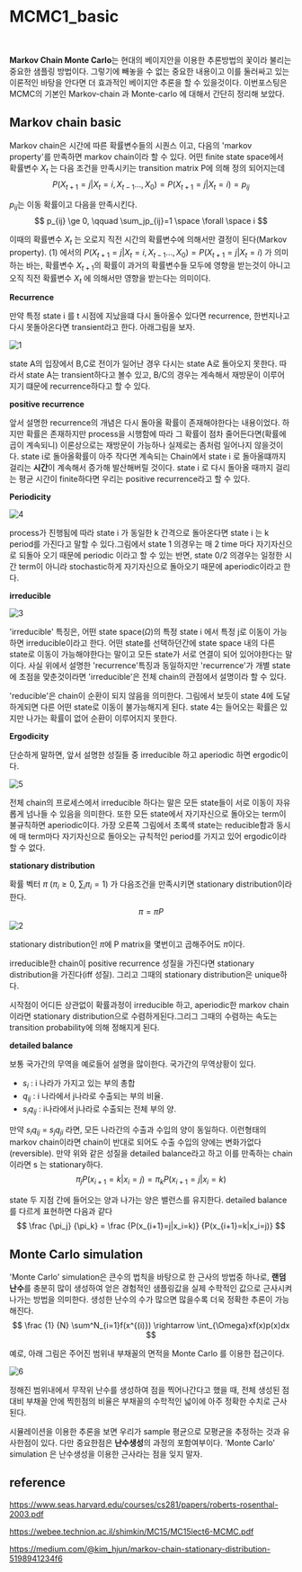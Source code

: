 # MCMC1_basic

​	

**Markov Chain Monte Carlo**는  현대의 베이지안을 이용한 추론방법의 꽃이라 불리는 중요한 샘플링 방법이다. 그렇기에 빼놓을 수 없는 중요한 내용이고 이를 둘러싸고 있는 이론적인 바탕을 안다면 더 효과적인 베이지안 추론을 할 수 있을것이다. 이번포스팅은 MCMC의 기본인 Markov-chain 과 Monte-carlo 에 대해서 간단히 정리해 보았다.





## Markov chain basic



Markov chain은 시간에 따른 확률변수들의 시퀀스 이고, 다음의 'markov property'를 만족하면 markov chain이라 할 수 있다. 어떤 finite state space에서 확률변수 $X_{t}$ 는 다음 조건을 만족시키는 transition matrix P에 의해 정의 되어지는데
$$
P(X_{t+1}=j|X_{t}=i,X_{t-1}...,X_0) = P(X_{t+1}=j|X_t=i) = p_{ij}
$$


$p_{ij}$는 이동 확률이고 다음을 만족시킨다.
$$
p_{ij} \ge 0, \qquad \sum_jp_{ij}=1 \space \forall \space i
$$


이때의 확률변수 $X_t$ 는 오로지 직전 시간의 확률변수에 의해서만 결정이 된다(Markov property). (1) 에서의 $P(X_{t+1}=j|X_{t}=i,X_{t-1}...,X_0) = P(X_{t+1}=j|X_t=i)$ 가 의미하는 바는, 확률변수 $X_{t+1}$의 확률이 과거의 확률변수들 모두에 영향을 받는것이 아니고 오직 직전 확률변수 $X_{t}$ 에 의해서만 영향을 받는다는 의미이다. 







**Recurrence**

만약 특정 state i 를 t 시점에 지났을떄 다시 돌아올수 있다면 recurrence, 한번지나고 다시 못돌아온다면 transient라고 한다. 아래그림을 보자.



![1](img/MCMC1_1.PNG)

state A의 입장에서 B,C로 전이가 일어난 경우 다시는 state A로 돌아오지 못한다. 따라서 state A는 transient하다고 볼수 있고, B/C의 경우는 계속해서 재방문이 이루어 지기 떄문에 recurrence하다고 할 수 있다.



**positive recurrence**

앞서 설명한 recurrence의 개념은 다시 돌아올 확률이 존재해야한다는 내용이었다. 하지만 확률은 존재하지만 process을 시행함에 따라 그 확률이 점차 줄어든다면(확률에 곱이 계속되니) 이론상으로는 재방문이 가능하나 실제로는 좀처럼 일어나지 않을것이다. state i로 돌아올확률이 아주 작다면 계속되는 Chain에서 state i 로 돌아올떄까지 걸리는 **시간**이 계속해서 증가해 발산해버릴 것이다. state i 로 다시 돌아올 때까지 걸리는 평균 시간이 finite하다면 우리는 positive recurrence라고 할 수 있다.





**Periodicity**



![4](img/MCMC1_4.PNG)

process가 진행됨에 따라 state i 가 동일한 k 간격으로 돌아온다면 state i 는 k period를 가진다고 말할 수 있다.그림에서 state 1 의경우는 매 2 time 마다 자기자신으로 되돌아 오기 때문에 periodic 이라고 할 수 있는 반면, state 0/2 의경우는 일정한 시간 term이 아니라 stochastic하게 자기자신으로 돌아오기 때문에 aperiodic이라고 한다.



**irreducible**



![3](img/MCMC1_3.PNG)

'irreducible' 특징은, 어떤 state space($\Omega$)의 특정 state i 에서 특정 j로 이동이 가능하면 irreducible이라고 한다. 어떤 state를 선택하던간에 state space 내의 다른 state로 이동이 가능해야한다는 말이고 모든 state가 서로 연결이 되어 있어야한다는 말이다. 사실 위에서 설명한 'recurrence'특징과 동일하지만 'recurrence'가 개별 state에 초점을 맞춘것이라면 'irreducible'은 전체 chain의 관점에서 설명이라 할 수 있다.

'reducible'은 chain이 순환이 되지 않음을 의미한다. 그림에서 보듯이 state 4에 도달하게되면 다른 어떤 state로 이동이 불가능해지게 된다. state 4는 들어오는 확률은 있지만 나가는 확률이 없어 순환이 이루어지지 못한다. 



**Ergodicity**

단순하게 말하면, 앞서 설명한 성질들 중 irreducible 하고 aperiodic 하면 ergodic이다.

![5](img/MCMC1_5.PNG)

전체 chain의 프로세스에서 irreducible 하다는 말은 모든 state들이 서로 이동이 자유롭게 넘나들 수 있음을 의미한다. 또한 모든 state에서 자기자신으로 돌아오는 term이 불규칙하면 aperiodic이다. 가장 오른쪽 그림에서 초록색 state는 reducible함과 동시에 매 term마다 자기자신으로 돌아오는 규칙적인 period를 가지고 있어 ergodic이라 할 수 없다.



**stationary distribution**

확률 벡터 $\pi$ ($\pi_i \ge0$, $\sum_i\pi_i=1$) 가 다음조건을 만족시키면 stationary distribution이라 한다.
$$
\pi = \pi P
$$
![2](img/MCMC1_2.PNG)

stationary distribution인 $\pi$에 P matrix을 몇번이고 곱해주어도 $\pi$이다. 

irreducible한 chain이 positive recurrence 성질을 가진다면 stationary distribution을 가진다(iff 성질). 그리고 그때의 stationary distribution은 unique하다.

시작점이 어디든 상관없이 확률과정이 irreducible 하고, aperiodic한 markov chain이라면 stationary distribution으로 수렴하게된다.그리그 그때의 수렴하는 속도는 transition probability에 의해 정해지게 된다.



**detailed balance**

보통 국가간의 무역을 예로들어 설명을 많이한다. 국가간의 무역상황이 있다.

* $s_i$ : i 나라가 가지고 있는 부의 총합
* $q_{ij}$ : i 나라에서 j나라로 수출되는 부의 비율.
* $s_iq_{ij}$ : i나라에서 j나라로 수출되는 전체 부의 양.

만약 $s_iq_{ij}$ = $s_jq_{ji}$ 라면, 모든 나라간의 수출과 수입의 양이 동일하다. 이런형태의 markov chain이라면  chain이 반대로 되어도 수출 수입의 양에는 변화가없다(reversible). 만약 위와 같은 성질을 detailed balance라고 하고 이를 만족하는 chain이라면 s 는 stationary하다.
$$
\pi_jP(x_{i+1}=k|x_i=j) = \pi_kP(x_{i+1}=j|x_i=k)
$$


state 두 지점 간에 들어오는 양과 나가는 양은 밸런스를 유지한다. detailed balance를 다르게 표현하면 다음과 같다
$$
\frac {\pi_j} {\pi_k} = \frac {P(x_{i+1}=j|x_i=k)} {P(x_{i+1}=k|x_i=j)}
$$




## Monte Carlo simulation



'Monte Carlo' simulation은 큰수의 법칙을 바탕으로 한 근사의 방법중 하나로, **랜덤난수**를 충분히 많이 생성하여 얻은 경험적인 샘플링값을 실제 수학적인 값으로 근사시켜 나가는 방법을 의미한다. 생성한 난수의 수가 많으면 많을수록 더욱 정확한 추론이 가능해진다.
$$
\frac {1} {N} \sum^N_{i=1}f(x^{(i)}) \rightarrow \int_{\Omega}xf(x)p(x)dx
$$


예로, 아래 그림은 주어진 범위내 부채꼴의 면적을 Monte Carlo 를 이용한 접근이다.

![6](img/MCMC1_6.PNG)

정해진 범위내에서 무작위 난수를 생성하여 점을 찍어나간다고 했을 때, 전체 생성된 점 대비 부채꼴 안에 찍힌점의 비율은 부채꼴의 수학적인 넓이에 아주 정확한 수치로 근사된다.

시뮬레이션을 이용한 추론을 보면 우리가 sample 평균으로 모평균을 추정하는 것과 유사한점이 있다. 다만 중요한점은 **난수생성**의 과정의 포함여부이다. 'Monte Carlo' simulation 은 난수생성을 이용한 근사라는 점을 잊지 말자.





## reference 

https://www.seas.harvard.edu/courses/cs281/papers/roberts-rosenthal-2003.pdf

https://webee.technion.ac.il/shimkin/MC15/MC15lect6-MCMC.pdf

https://medium.com/@kim_hjun/markov-chain-stationary-distribution-5198941234f6